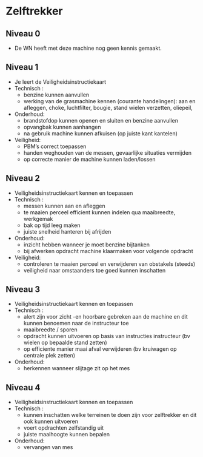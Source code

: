 # Zelftrekker

## Niveau 0
- De WN heeft met deze machine nog geen kennis gemaakt. 

## Niveau 1
- Je leert de Veiligheidsinstructiekaart
- Technisch :
  - benzine kunnen aanvullen
  - werking van de grasmachine kennen (courante handelingen): aan en afleggen, choke, luchtfilter, bougie, stand wielen verzetten, oliepeil,
- Onderhoud:
  - brandstofdop kunnen openen en sluiten en benzine aanvullen
  - opvangbak kunnen aanhangen
  - na gebruik machine kunnen afkuisen (op juiste kant kantelen)
- Veiligheid:
  - PBM’s correct toepassen
  - handen weghouden van de messen, gevaarlijke situaties vermijden
  - op correcte manier de machine kunnen laden/lossen

## Niveau 2
- Veiligheidsinstructiekaart kennen en toepassen
- Technisch :
  - messen kunnen aan en afleggen
  - te maaien perceel efficient kunnen indelen qua maaibreedte, werkgemak
  - bak op tijd leeg maken
  - juiste snelheid hanteren bij afrijden
- Onderhoud:
  - inzicht hebben wanneer je moet benzine bijtanken
  - bij afwerken opdracht machine klaarmaken voor volgende opdracht
- Veiligheid:
  - controleren te maaien perceel en verwijderen van obstakels (steeds)
  - veiligheid naar omstaanders toe goed kunnen inschatten

## Niveau 3
- Veiligheidsinstructiekaart kennen en toepassen
- Technisch :
  - alert zijn voor zicht -en hoorbare gebreken aan de machine en dit kunnen benoemen naar de instructeur toe
  - maaibreedte / sporen 
  - opdracht kunnen uitvoeren op basis van instructies instructeur (bv wielen op bepaalde stand zetten)
  - op efficiente manier maai afval verwijderen (bv kruiwagen op centrale plek zetten)
- Onderhoud:
  - herkennen wanneer slijtage zit op het mes

## Niveau 4
- Veiligheidsinstructiekaart kennen en toepassen
- Technisch :
  - kunnen inschatten welke terreinen te doen zijn voor zelftrekker en dit ook kunnen uitvoeren
  - voert opdrachten zelfstandig uit
  - juiste maaihoogte kunnen bepalen
- Onderhoud:
  - vervangen van mes 
